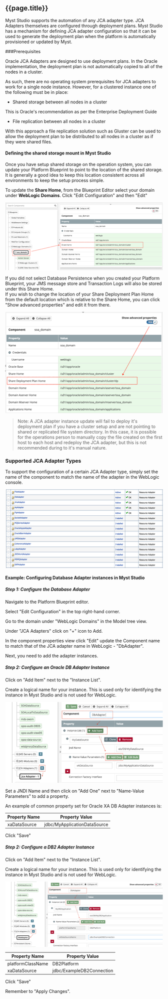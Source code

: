 ## {{page.title}}

Myst Studio supports the automation of any JCA adapter type. JCA Adapters themselves are configured through deployment plans. Myst Studio has a mechanism for defining JCA adapter configuration so that it can be used to generate the deployment plan when the platform is automatically provisioned or updated by Myst.

###Prerequisites

Oracle JCA Adapters are designed to use deployment plans. In the Oracle implementation, the deployment plan is not automatically copied to all of the nodes in a cluster.

As such, there are no operating system prerequisites for JCA adapters to work for a single node instance. However, for a clustered instance one of the following must be in place:

* Shared storage between all nodes in a cluster

This is Oracle's recommendation as per the Enterprise Deployment Guide

* File replication between all nodes in a cluster

With this approach a file replication solution such as Gluster can be used to allow the deployment plan to be distributed to all nodes in a cluster as if they were shared files.

#### Defining the shared storage mount in Myst Studio

Once you have setup shared storage on the operation system, you can update your Platform Blueprint to point to the location of the shared storage. It is generally a good idea to keep this location consistent across all environments to keep the setup process simple.

To update the **Share Home**, from the Blueprint Editor select your domain under **WebLogic Domains**. Click "Edit Configuration" and then "Edit"

![](/howtos/img/howto-config-jca-1.edit-domain.png)

If you did not select Database Persistence when you created your Platform Blueprint, your JMS message store and Transaction Logs will also be stored under this Share Home.  
If you wish to change the location of your Share Deployment Plan Home from the default location which is relative to the Share Home, you can click "Show advanced properties" and edit it from there.

![](/howtos/img/howto-config-jca-2.edit-domain-adv.png)

> Note: A JCA adapter instance update will fail to deploy it's deployment plan if you have a cluster setup and are not pointing to shared or replicated file system directory. In this case, it is possible for the operations person to manually copy the file created on the first host to each host and redeploy the JCA adapter, but this is not recommended during to it's manual nature.

### Supported JCA Adapter Types

To support the configuration of a certain JCA Adapter type, simply set the name of the component to match the name of the adapter in the WebLogic console.

![](/howtos/img/howto-config-jca-3.adpt-types.png)

#### Example: Configuring Database Adapter instances in Myst Studio

##### Step 1: Configure the Database Adapter

Navigate to the Platform Blueprint editor.

Select "Edit Configuration" in the top right-hand corner.

Go to the domain under "WebLogic Domains" in the Model tree view.

Under "JCA Adapters" click on "+" icon to Add.

In the component properties view click "Edit" update the Component name to match that of the JCA adapter name in WebLogic - "DbAdapter".

Next, you need to add the adapter instances.

##### Step 2: Configure an Oracle DB Adapter Instance

Click on "Add Item" next to the "Instance List".

Create a logical name for your instance. This is used only for identifying the instance in Myst Studio and is not used for WebLogic.

![](/howtos/img/howto-config-jca-4.edit-instance.png)

Set a JNDI Name and then click on "Add One" next to "Name-Value Parameters" to add a property.

An example of common property set for Oracle XA DB Adapter instances is:

| Property Name | Property Value |
| ------------- | -------------- |
| xaDataSource	| jdbc/MyApplicationDataSource |

Click "Save"

##### Step 2: Configure a DB2 Adapter Instance

Click on "Add Item" next to the "Instance List".

Create a logical name for your instance. This is used only for identifying the instance in Myst Studio and is not used for WebLogic.

![](/howtos/img/howto-config-jca-5.edit-instance-2.png)

| Property Name | Property Value | 
| ------------- | -------------- |	
| platformClassName | DB2Platform |
| xaDataSource	| jdbc/ExampleDB2Connection |

Click "Save"

Remember to "Apply Changes".
